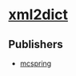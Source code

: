 # [xml2dict](https://pypi.org/project/xml2dict)



## Publishers
- [mcspring](https://pypi.org/user/mcspring)

